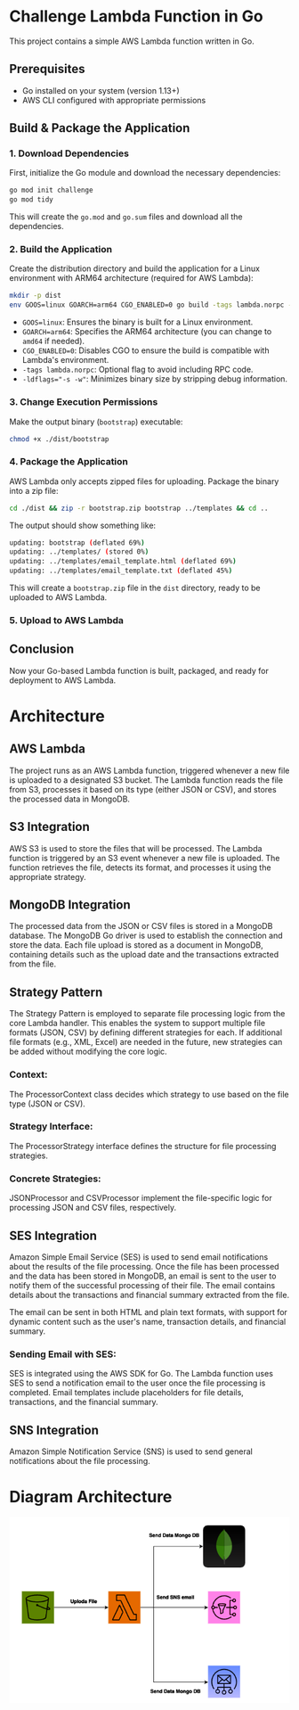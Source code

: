 
# Challenge Lambda Function in Go

This project contains a simple AWS Lambda function written in Go.

## Prerequisites

- Go installed on your system (version 1.13+)
- AWS CLI configured with appropriate permissions

## Build & Package the Application

### 1. Download Dependencies

First, initialize the Go module and download the necessary dependencies:

```bash
go mod init challenge
go mod tidy
```

This will create the `go.mod` and `go.sum` files and download all the dependencies.

### 2. Build the Application

Create the distribution directory and build the application for a Linux environment with ARM64 architecture (required for AWS Lambda):

```bash
mkdir -p dist
env GOOS=linux GOARCH=arm64 CGO_ENABLED=0 go build -tags lambda.norpc -ldflags="-s -w" -o ./dist/bootstrap main.go
```

- `GOOS=linux`: Ensures the binary is built for a Linux environment.
- `GOARCH=arm64`: Specifies the ARM64 architecture (you can change to `amd64` if needed).
- `CGO_ENABLED=0`: Disables CGO to ensure the build is compatible with Lambda's environment.
- `-tags lambda.norpc`: Optional flag to avoid including RPC code.
- `-ldflags="-s -w"`: Minimizes binary size by stripping debug information.

### 3. Change Execution Permissions

Make the output binary (`bootstrap`) executable:

```bash
chmod +x ./dist/bootstrap
```

### 4. Package the Application

AWS Lambda only accepts zipped files for uploading. Package the binary into a zip file:

```bash
cd ./dist && zip -r bootstrap.zip bootstrap ../templates && cd ..
```

The output should show something like:

```bash
updating: bootstrap (deflated 69%)
updating: ../templates/ (stored 0%)
updating: ../templates/email_template.html (deflated 69%)
updating: ../templates/email_template.txt (deflated 45%)
```

This will create a `bootstrap.zip` file in the `dist` directory, ready to be uploaded to AWS Lambda.

### 5. Upload to AWS Lambda




## Conclusion

Now your Go-based Lambda function is built, packaged, and ready for deployment to AWS Lambda.

# Architecture
## AWS Lambda
The project runs as an AWS Lambda function, triggered whenever a new file is uploaded to a designated S3 bucket. The Lambda function reads the file from S3, processes it based on its type (either JSON or CSV), and stores the processed data in MongoDB.

## S3 Integration
AWS S3 is used to store the files that will be processed. The Lambda function is triggered by an S3 event whenever a new file is uploaded. The function retrieves the file, detects its format, and processes it using the appropriate strategy.

## MongoDB Integration
The processed data from the JSON or CSV files is stored in a MongoDB database. The MongoDB Go driver is used to establish the connection and store the data. Each file upload is stored as a document in MongoDB, containing details such as the upload date and the transactions extracted from the file.

## Strategy Pattern
The Strategy Pattern is employed to separate file processing logic from the core Lambda handler. This enables the system to support multiple file formats (JSON, CSV) by defining different strategies for each. If additional file formats (e.g., XML, Excel) are needed in the future, new strategies can be added without modifying the core logic.

### Context: 
The ProcessorContext class decides which strategy to use based on the file type (JSON or CSV).
### Strategy Interface: 
The ProcessorStrategy interface defines the structure for file processing strategies.
### Concrete Strategies: 
JSONProcessor and CSVProcessor implement the file-specific logic for processing JSON and CSV files, respectively.

## SES Integration
Amazon Simple Email Service (SES) is used to send email notifications about the results of the file processing. Once the file has been processed and the data has been stored in MongoDB, an email is sent to the user to notify them of the successful processing of their file. The email contains details about the transactions and financial summary extracted from the file.

The email can be sent in both HTML and plain text formats, with support for dynamic content such as the user's name, transaction details, and financial summary.

### Sending Email with SES:
SES is integrated using the AWS SDK for Go.
The Lambda function uses SES to send a notification email to the user once the file processing is completed.
Email templates include placeholders for file details, transactions, and the financial summary.
## SNS Integration
Amazon Simple Notification Service (SNS) is used to send general notifications about the file processing.

# Diagram Architecture

![arquitectura](./readme_images/diagram.png)
